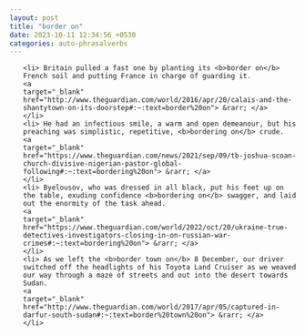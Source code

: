 ```yaml
---
layout: post
title: "border on"
date: 2023-10-11 12:34:56 +0530
categories: auto-phrasalverbs
---
```

<ol>

    <li> Britain pulled a fast one by planting its <b>border on</b> French soil and putting France in charge of guarding it.
    <a 
    target="_blank" 
    href="http://www.theguardian.com/world/2016/apr/20/calais-and-the-shantytown-on-its-doorstep#:~:text=border%20on"> &rarr; </a>
    </li>
    <li> He had an infectious smile, a warm and open demeanour, but his preaching was simplistic, repetitive, <b>bordering on</b> crude.
    <a 
    target="_blank" 
    href="https://www.theguardian.com/news/2021/sep/09/tb-joshua-scoan-church-divisive-nigerian-pastor-global-following#:~:text=bordering%20on"> &rarr; </a>
    </li>
    <li> Byelousov, who was dressed in all black, put his feet up on the table, exuding confidence <b>bordering on</b> swagger, and laid out the enormity of the task ahead.
    <a 
    target="_blank" 
    href="https://www.theguardian.com/world/2022/oct/20/ukraine-true-detectives-investigators-closing-in-on-russian-war-crimes#:~:text=bordering%20on"> &rarr; </a>
    </li>
    <li> As we left the <b>border town on</b> 8 December, our driver switched off the headlights of his Toyota Land Cruiser as we weaved our way through a maze of streets and out into the desert towards Sudan.
    <a 
    target="_blank" 
    href="http://www.theguardian.com/world/2017/apr/05/captured-in-darfur-south-sudan#:~:text=border%20town%20on"> &rarr; </a>
    </li>